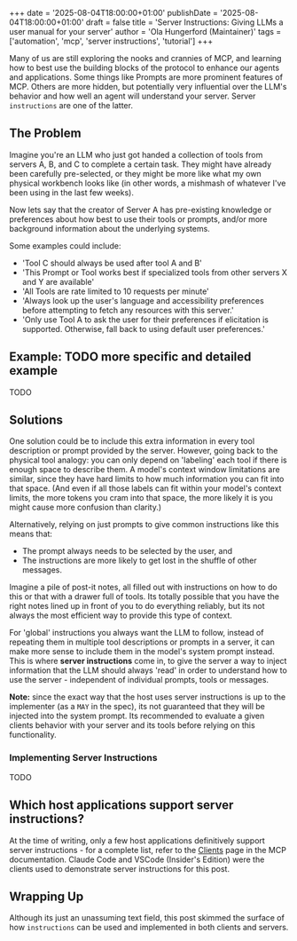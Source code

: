 +++
date = '2025-08-04T18:00:00+01:00'
publishDate = '2025-08-04T18:00:00+01:00'
draft = false
title = 'Server Instructions: Giving LLMs a user manual for your server'
author = 'Ola Hungerford (Maintainer)'
tags = ['automation', 'mcp', 'server instructions', 'tutorial']
+++

Many of us are still exploring the nooks and crannies of MCP, and learning how to best use the building blocks of the protocol to enhance our agents and applications.  Some things like Prompts are more prominent features of MCP.  Others are more hidden, but potentially very influential over the LLM's behavior and how well an agent will understand your server.  Server `instructions` are one of the latter.

## The Problem

Imagine you're an LLM who just got handed a collection of tools from servers A, B, and C to complete a certain task.  They might have already been carefully pre-selected, or they might be more like what my own physical workbench looks like (in other words, a mishmash of whatever I've been using in the last few weeks).

Now lets say that the creator of Server A has pre-existing knowledge or preferences about how best to use their tools or prompts, and/or more background information about the underlying systems.

Some examples could include:

- 'Tool C should always be used after tool A and B'
- 'This Prompt or Tool works best if specialized tools from other servers X and Y are available'
- 'All Tools are rate limited to 10 requests per minute'
- 'Always look up the user's language and accessibility preferences before attempting to fetch any resources with this server.'
- 'Only use Tool A to ask the user for their preferences if elicitation is supported.  Otherwise, fall back to using default user preferences.'

## Example: TODO more specific and detailed example

TODO

## Solutions

One solution could be to include this extra information in every tool description or prompt provided by the server.  However, going back to the physical tool analogy: you can only depend on 'labeling' each tool if there is enough space to describe them.  A model's context window limitations are similar, since they have hard limits to how much information you can fit into that space.  (And even if all those labels can fit within your model's context limits, the more tokens you cram into that space, the more likely it is you might cause more confusion than clarity.)

Alternatively, relying on just prompts to give common instructions like this means that:

- The prompt always needs to be selected by the user, and
- The instructions are more likely to get lost in the shuffle of other messages.  

Imagine a pile of post-it notes, all filled out with instructions on how to do this or that with a drawer full of tools.  Its totally possible that you have the right notes lined up in front of you to do everything reliably, but its not always the most efficient way to provide this type of context.

For 'global' instructions you always want the LLM to follow, instead of repeating them in multiple tool descriptions or prompts in a server, it can make more sense to include them in the model's system prompt instead.  This is where **server instructions** come in, to give the server a way to inject information that the LLM should always 'read' in order to understand how to use the server - independent of individual prompts, tools or messages.

**Note:** since the exact way that the host uses server instructions is up to the implementer (as a `MAY` in the spec), its not guaranteed that they will be injected into the system prompt.  Its recommended to evaluate a given clients behavior with your server and its tools before relying on this functionality.

### Implementing Server Instructions

TODO

## Which host applications support server instructions?

At the time of writing, only a few host applications definitively support server instructions - for a complete list, refer to the [Clients](https://modelcontextprotocol.io/clients) page in the MCP documentation.  Claude Code and VSCode (Insider's Edition) were the clients used to demonstrate server instructions for this post.

## Wrapping Up

Although its just an unassuming text field, this post skimmed the surface of how `instructions` can be used and implemented in both clients and servers.  